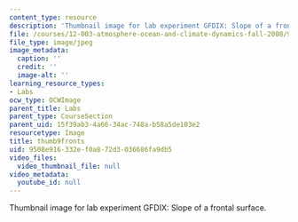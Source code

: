```yaml
---
content_type: resource
description: 'Thumbnail image for lab experiment GFDIX: Slope of a frontal surface.'
file: /courses/12-003-atmosphere-ocean-and-climate-dynamics-fall-2008/9508e916332ef0a872d3036686fa9db5_thumb9fronts.jpg
file_type: image/jpeg
image_metadata:
  caption: ''
  credit: ''
  image-alt: ''
learning_resource_types:
- Labs
ocw_type: OCWImage
parent_title: Labs
parent_type: CourseSection
parent_uid: 15f39ab3-4a66-34ac-748a-b58a5de103e2
resourcetype: Image
title: thumb9fronts
uid: 9508e916-332e-f0a8-72d3-036686fa9db5
video_files:
  video_thumbnail_file: null
video_metadata:
  youtube_id: null
---
```

Thumbnail image for lab experiment GFDIX: Slope of a frontal surface.

